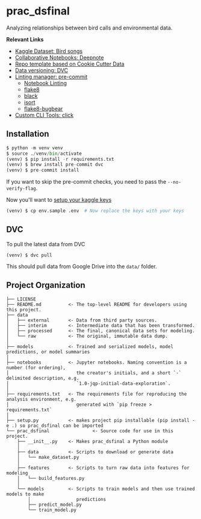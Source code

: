 # prac_dsfinal


Analyzing relationships between bird calls and environmental data.

**Relevant Links**

* [Kaggle Dataset: Bird songs](https://www.kaggle.com/c/birdclef-2021)
* [Collaborative Notebooks: Deepnote](https://www.deepnote.com)
* [Repo template based on Cookie Cutter Data](https://github.com/drivendata/cookiecutter-data-science)
* [Data versioning: DVC](https://dvc.org/doc/start/data-and-model-versioning)
* [Linting manager: pre-commit](https://pre-commit.com/)
  * [Notebook Linting](https://github.com/nbQA-dev/nbQA)
  * [flake8](https://github.com/PyCQA/flake8)
  * [black](https://github.com/psf/black)
  * [isort](https://github.com/pycqa/isort)
  * [flake8-bugbear](https://github.com/PyCQA/flake8-bugbear)
* [Custom CLI Tools: click](https://github.com/pallets/click)

## Installation

```python
$ python -m venv venv
$ source ./venv/bin/activate
(venv) $ pip install -r requirements.txt
(venv) $ brew install pre-commit dvc
(venv) $ pre-commit install
```

If you want to skip the pre-commit checks, you need to pass the
`--no-verify-flag`.

Now you'll want to [setup your kaggle keys](https://github.com/Kaggle/kaggle-api#api-credentials)

```python
(venv) $ cp env.sample .env  # Now replace the keys with your keys
```

## DVC

To pull the latest data from DVC

```shell
(venv) $ dvc pull
```

This should pull data from Google Drive into the `data/` folder.

## Project Organization

```
├── LICENSE
├── README.md          <- The top-level README for developers using this project.
├── data
│   ├── external       <- Data from third party sources.
│   ├── interim        <- Intermediate data that has been transformed.
│   ├── processed      <- The final, canonical data sets for modeling.
│   └── raw            <- The original, immutable data dump.
│
├── models             <- Trained and serialized models, model predictions, or model summaries
│
├── notebooks          <- Jupyter notebooks. Naming convention is a number (for ordering),
│                         the creator's initials, and a short `-` delimited description, e.g.
│                         `1.0-jqp-initial-data-exploration`.
│
├── requirements.txt   <- The requirements file for reproducing the analysis environment, e.g.
│                         generated with `pip freeze > requirements.txt`
│
├── setup.py           <- makes project pip installable (pip install -e .) so prac_dsfinal can be imported
└── prac_dsfinal                <- Source code for use in this project.
    ├── __init__.py    <- Makes prac_dsfinal a Python module
    │
    ├── data           <- Scripts to download or generate data
    │   └── make_dataset.py
    │
    ├── features       <- Scripts to turn raw data into features for modeling
    │   └── build_features.py
    │
    └── models         <- Scripts to train models and then use trained models to make
        │                 predictions
        ├── predict_model.py
        └── train_model.py

```
